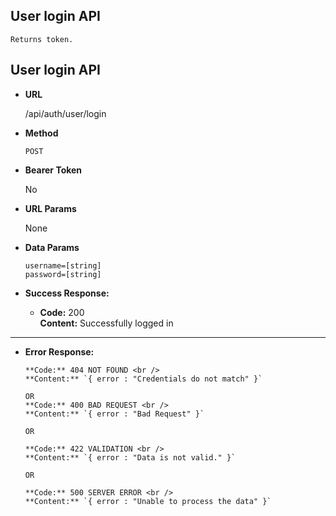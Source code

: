 **User login API**
----
    Returns token.

## User login API

* **URL**

  /api/auth/user/login

* **Method**

  `POST`

* **Bearer Token**

  No

* **URL Params**

  None

* **Data Params**

  `username=[string]` <br/>
  `password=[string]` <br/>

* **Success Response:**

    * **Code:** 200 <br/>
      **Content:** Successfully logged in

----

* **Error Response:**


      **Code:** 404 NOT FOUND <br />
      **Content:** `{ error : "Credentials do not match" }`

      OR
      **Code:** 400 BAD REQUEST <br />
      **Content:** `{ error : "Bad Request" }`

      OR

      **Code:** 422 VALIDATION <br />
      **Content:** `{ error : "Data is not valid." }`

      OR

      **Code:** 500 SERVER ERROR <br />
      **Content:** `{ error : "Unable to process the data" }`

